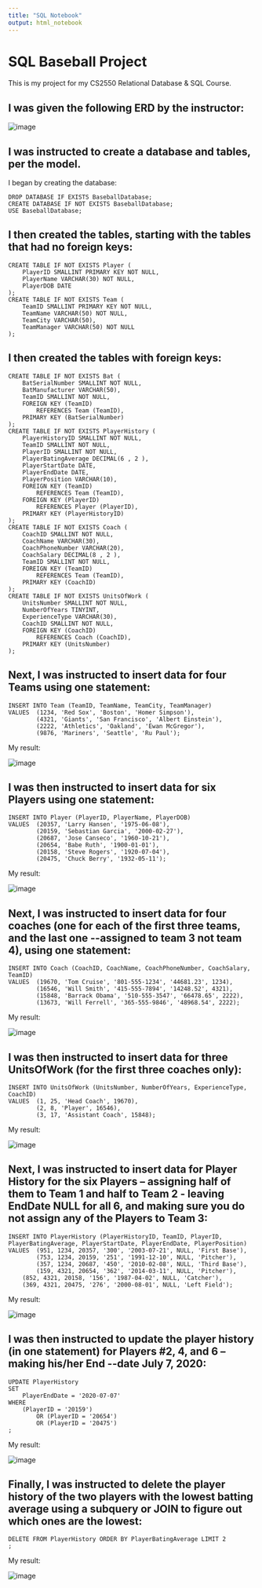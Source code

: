 ```yaml
---
title: "SQL Notebook"
output: html_notebook
---
```


# SQL Baseball Project

This is my project for my CS2550 Relational Database & SQL Course. 

## I was given the following ERD by the instructor:

![image](https://github.com/BeverlyFigueroa/Projects/blob/main/Baseball_ERD.png?raw=true)

## I was instructed to create a database and tables, per the model. 

I began by creating the database:
```{sql connection=}
DROP DATABASE IF EXISTS BaseballDatabase;
CREATE DATABASE IF NOT EXISTS BaseballDatabase;
USE BaseballDatabase;
```
## I then created the tables, starting with the tables that had no foreign keys:
```{sql connection=}
CREATE TABLE IF NOT EXISTS Player (
    PlayerID SMALLINT PRIMARY KEY NOT NULL,
    PlayerName VARCHAR(30) NOT NULL,
    PlayerDOB DATE
);
CREATE TABLE IF NOT EXISTS Team (
    TeamID SMALLINT PRIMARY KEY NOT NULL,
    TeamName VARCHAR(50) NOT NULL,
    TeamCity VARCHAR(50),
    TeamManager VARCHAR(50) NOT NULL
);
```

## I then created the tables with foreign keys:
```{sql connection=}
CREATE TABLE IF NOT EXISTS Bat (
    BatSerialNumber SMALLINT NOT NULL,
    BatManufacturer VARCHAR(50),
    TeamID SMALLINT NOT NULL,
    FOREIGN KEY (TeamID)
        REFERENCES Team (TeamID),
    PRIMARY KEY (BatSerialNumber)
);
CREATE TABLE IF NOT EXISTS PlayerHistory (
    PlayerHistoryID SMALLINT NOT NULL,
    TeamID SMALLINT NOT NULL,
    PlayerID SMALLINT NOT NULL,
    PlayerBatingAverage DECIMAL(6 , 2 ),
    PlayerStartDate DATE,
    PlayerEndDate DATE,
    PlayerPosition VARCHAR(10),
    FOREIGN KEY (TeamID)
        REFERENCES Team (TeamID),
    FOREIGN KEY (PlayerID)
        REFERENCES Player (PlayerID),
    PRIMARY KEY (PlayerHistoryID)
);
CREATE TABLE IF NOT EXISTS Coach (
    CoachID SMALLINT NOT NULL,
    CoachName VARCHAR(30),
    CoachPhoneNumber VARCHAR(20),
    CoachSalary DECIMAL(8 , 2 ),
    TeamID SMALLINT NOT NULL,
    FOREIGN KEY (TeamID)
        REFERENCES Team (TeamID),
    PRIMARY KEY (CoachID)
);
CREATE TABLE IF NOT EXISTS UnitsOfWork (
    UnitsNumber SMALLINT NOT NULL,
    NumberOfYears TINYINT,
    ExperienceType VARCHAR(30),
    CoachID SMALLINT NOT NULL,
    FOREIGN KEY (CoachID)
        REFERENCES Coach (CoachID),
    PRIMARY KEY (UnitsNumber)
);
```

## Next, I was instructed to insert data for four Teams using one statement:
```{sql connection=}
INSERT INTO Team (TeamID, TeamName, TeamCity, TeamManager)
VALUES  (1234, 'Red Sox', 'Boston', 'Homer Simpson'),
		(4321, 'Giants', 'San Francisco', 'Albert Einstein'),
		(2222, 'Athletics', 'Oakland', 'Ewan McGregor'),
		(9876, 'Mariners', 'Seattle', 'Ru Paul');
```

My result:

![image](https://github.com/BeverlyFigueroa/Projects/blob/main/Team_Table.PNG?raw=true)

## I was then instructed to insert data for six Players using one statement:
```{sql connection=}
INSERT INTO Player (PlayerID, PlayerName, PlayerDOB)
VALUES  (20357, 'Larry Hansen', '1975-06-08'),
		(20159, 'Sebastian Garcia', '2000-02-27'),
		(20687, 'Jose Canseco', '1960-10-21'),
		(20654, 'Babe Ruth', '1900-01-01'),  
        (20158, 'Steve Rogers', '1920-07-04'),
        (20475, 'Chuck Berry', '1932-05-11');
```

My result:

![image](https://github.com/BeverlyFigueroa/Projects/blob/main/Player_Table.PNG?raw=true)

## Next, I was instructed to insert data for four coaches (one for each of the first three teams, and the last one --assigned to team 3 not team 4), using one statement:
```{sql connection=}
INSERT INTO Coach (CoachID, CoachName, CoachPhoneNumber, CoachSalary, TeamID)
VALUES  (19670, 'Tom Cruise', '801-555-1234', '44681.23', 1234),
		(16546, 'Will Smith', '415-555-7894', '14248.52', 4321),
		(15848, 'Barrack Obama', '510-555-3547', '66478.65', 2222),
		(13673, 'Will Ferrell', '365-555-9846', '48968.54', 2222);
```

My result:

![image](https://github.com/BeverlyFigueroa/Projects/blob/main/Coach_Table.PNG?raw=true)

## I was then instructed to insert data for three UnitsOfWork (for the first three coaches only):
```{sql connection=}
INSERT INTO UnitsOfWork (UnitsNumber, NumberOfYears, ExperienceType, CoachID)
VALUES  (1, 25, 'Head Coach', 19670),
		(2, 8, 'Player', 16546),
		(3, 17, 'Assistant Coach', 15848);
```

My result:

![image](https://github.com/BeverlyFigueroa/Projects/blob/main/UnitsOfWork_Table.PNG?raw=true)

## Next, I was instructed to insert data for Player History for the six Players – assigning half of them to Team 1 and half to Team 2 - leaving EndDate NULL for all 6, and making sure you do not assign any of the Players to Team 3:
```{sql connection=}
INSERT INTO PlayerHistory (PlayerHistoryID, TeamID, PlayerID, PlayerBatingAverage, PlayerStartDate, PlayerEndDate, PlayerPosition)
VALUES  (951, 1234, 20357, '300', '2003-07-21', NULL, 'First Base'),
		(753, 1234, 20159, '251', '1991-12-10', NULL, 'Pitcher'),
		(357, 1234, 20687, '450', '2010-02-08', NULL, 'Third Base'),
		(159, 4321, 20654, '362', '2014-03-11', NULL, 'Pitcher'),  
    (852, 4321, 20158, '156', '1987-04-02', NULL, 'Catcher'),
    (369, 4321, 20475, '276', '2000-08-01', NULL, 'Left Field');
```

My result:

![image](https://github.com/BeverlyFigueroa/Projects/blob/main/PlayerHistory.PNG?raw=true)

## I was then instructed to update the player history (in one statement) for Players #2, 4, and 6 – making his/her End --date July 7, 2020:
```{sql connection=}
UPDATE PlayerHistory 
SET 
    PlayerEndDate = '2020-07-07'
WHERE
    (PlayerID = '20159')
        OR (PlayerID = '20654')
        OR (PlayerID = '20475')
;
```

My result:

![image](https://github.com/BeverlyFigueroa/Projects/blob/main/Baseball1.PNG?raw=true)

## Finally, I was instructed to delete the player history of the two players with the lowest batting average using a subquery or JOIN to figure out which ones are the lowest:
```{sql connection=}
DELETE FROM PlayerHistory ORDER BY PlayerBatingAverage LIMIT 2
;
```

My result:

![image](https://github.com/BeverlyFigueroa/Projects/blob/main/Baseball2.PNG?raw=true)

